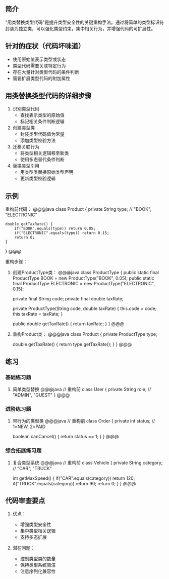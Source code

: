 ## 简介
"用类替换类型代码"是提升类型安全性的关键重构手法。通过将简单的类型标识符封装为独立类，可以强化类型约束，集中相关行为，并增强代码的可扩展性。

## 针对的症状（代码坏味道）
- 使用原始值表示类型或状态
- 类型代码需要关联特定行为
- 存在大量针对类型代码的条件判断
- 需要扩展类型代码的附加属性

## 用类替换类型代码的详细步骤
1. 识别类型代码
   - 查找表示类型的原始值
   - 标记相关条件判断逻辑
2. 创建类型类
   - 封装类型代码值为常量
   - 添加类型校验方法
3. 迁移关联行为
   - 将类型相关逻辑移至新类
   - 使用多态替代条件判断
4. 替换类型引用
   - 用类型类替换原始类型声明
   - 更新类型校验逻辑

## 示例
重构前代码：
@@@java
class Product {
    private String type; // "BOOK", "ELECTRONIC"
    
    double getTaxRate() {
        if("BOOK".equals(type)) return 0.05;
        if("ELECTRONIC".equals(type)) return 0.15;
        return 0;
    }
}
@@@

重构步骤：
1. 创建ProductType类：
@@@java
class ProductType {
    public static final ProductType BOOK = new ProductType("BOOK", 0.05);
    public static final ProductType ELECTRONIC = new ProductType("ELECTRONIC", 0.15);
    
    private final String code;
    private final double taxRate;
    
    private ProductType(String code, double taxRate) {
        this.code = code;
        this.taxRate = taxRate;
    }
    
    public double getTaxRate() {
        return taxRate;
    }
}
@@@

2. 重构Product类：
@@@java
class Product {
    private ProductType type;
    
    double getTaxRate() {
        return type.getTaxRate();
    }
}
@@@

## 练习
### 基础练习题
1. 简单类型替换
@@@java
// 重构前
class User {
    private String role; // "ADMIN", "GUEST"
}
@@@

### 进阶练习题
1. 带行为的类型类
@@@java
// 重构前
class Order {
    private int status; // 1=NEW, 2=PAID
    
    boolean canCancel() {
        return status == 1;
    }
}
@@@

### 综合拓展练习题
1. 复合类型系统
@@@java
// 重构前
class Vehicle {
    private String category; // "CAR", "TRUCK"
    
    int getMaxSpeed() {
        if("CAR".equals(category)) return 120;
        if("TRUCK".equals(category)) return 90;
        return 0;
    }
}
@@@

## 代码审查要点
1. 优点：
   - 增强类型安全性
   - 集中类型相关逻辑
   - 支持多态扩展

2. 潜在问题：
   - 控制类型类的数量
   - 保持类型系统简洁
   - 注意序列化兼容性
